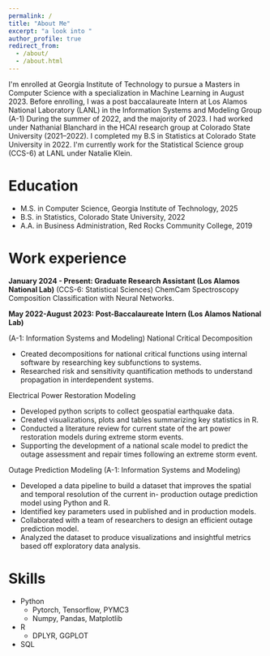 ```yaml
---
permalink: /
title: "About Me"
excerpt: "a look into "
author_profile: true
redirect_from: 
  - /about/
  - /about.html
---
```


I'm enrolled at Georgia Institute of Technology to pursue a Masters in Computer Science with a specialization in Machine Learning in August 2023. Before enrolling, I was a post baccalaureate Intern at Los Alamos National Laboratory (LANL) in the Information Systems and Modeling Group (A-1) During the summer of 2022, and the majority of 2023. I had worked under Nathanial Blanchard in the HCAI research group at Colorado State University (2021–2022). I completed my B.S in Statistics at Colorado State University in 2022. I'm currently work for the Statistical Science group (CCS-6) at LANL under Natalie Klein. 

Education
======
* M.S. in Computer Science, Georgia Institute of Technology, 2025
* B.S. in Statistics, Colorado State University, 2022
* A.A. in Business Administration, Red Rocks Community College, 2019

Work experience
======
**January 2024 - Present: Graduate Research Assistant (Los Alamos National Lab)**
(CCS-6: Statistical Sciences)
ChemCam Spectroscopy Composition Classification with Neural Networks. 


**May 2022-August 2023: Post-Baccalaureate Intern (Los Alamos National Lab)**

(A-1: Information Systems and Modeling)
National Critical Decomposition
  * Created decompositions for national critical functions using internal software by researching key subfunctions to systems.
  * Researched risk and sensitivity quantification methods to understand propagation in interdependent systems.

Electrical Power Restoration Modeling
  * Developed python scripts to collect geospatial earthquake data.
  * Created visualizations, plots and tables summarizing key statistics in R.
  * Conducted a literature review for current state of the art power restoration models during extreme storm events.
  * Supporting the development of a national scale model to predict the outage assessment and repair times following an extreme storm event.

Outage Prediction Modeling (A-1: Information Systems and Modeling)
  * Developed a data pipeline to build a dataset that improves the spatial and temporal resolution of the current in- production outage prediction model using Python and R.
  * Identified key parameters used in published and in production models.
  * Collaborated with a team of researchers to design an efficient outage prediction model.
  * Analyzed the dataset to produce visualizations and insightful metrics based off exploratory data analysis.


  
Skills
======
* Python
  * Pytorch, Tensorflow, PYMC3
  * Numpy, Pandas, Matplotlib
* R
  * DPLYR, GGPLOT
* SQL
